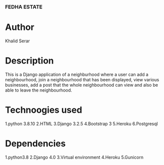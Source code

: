 ### FEDHA ESTATE

# Author
Khalid Serar

# Description
This is a Django application of a neighburhood where a user can add a neighbourhood, join a neighbourhood that has been displayed, view various businesses, add a post that the whole neighbourhood can view and also be able to leave the neighbourhood.

# Technoogies used

1.python 3.8.10
2.HTML
3.Django 3.2.5
4.Bootstrap 3
5.Heroku
6.Postgresql

# Dependencies
1.python3.8
2.Django 4.0
3.Virtual environment
4.Heroku
5.Gunicorn
